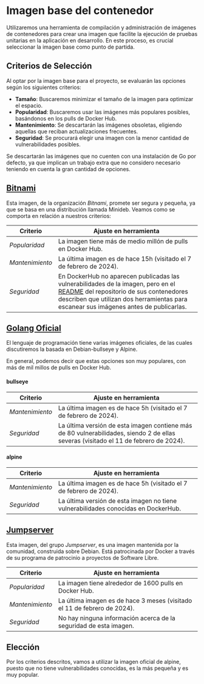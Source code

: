 # Imagen base del contenedor

Utilizaremos una herramienta de compilación y administración de imágenes de contenedores para crear una imagen que facilite la ejecución de pruebas unitarias en la aplicación en desarrollo. En este proceso, es crucial seleccionar la imagen base como punto de partida.

## Criterios de Selección

Al optar por la imagen base para el proyecto, se evaluarán las opciones según los siguientes criterios:

 - **Tamaño**: Buscaremos minimizar el tamaño de la imagen para optimizar el espacio.
 - **Popularidad**: Buscaremos usar las imágenes más populares posibles, basándonos en los pulls de Docker Hub.
 - **Mantenimiento**: Se descartarán las imágenes obsoletas, eligiendo aquellas que reciban actualizaciones frecuentes.
 - **Seguridad**: Se procurará elegir una imagen con la menor cantidad de vulnerabilidades posibles.

Se descartarán las imágenes que no cuenten con una instalación de Go por defecto, ya que implican un trabajo extra que no considero necesario teniendo en cuenta la gran
cantidad de opciones.

## [Bitnami](https://hub.docker.com/r/bitnami/golang)

Esta imagen, de la organización *Bitnami*, promete ser segura y pequeña, ya que se basa en una distribución llamada Minideb. Veamos como se comporta en relación a nuestros criterios:

| Criterio              | Ajuste en herramienta | 
|------------------------|-----------------------|
| *Popularidad* | La imagen tiene más de medio millón de pulls en Docker Hub. |
| *Mantenimiento* | La última imagen es de hace 15h (visitado el 7 de febrero de 2024). |
| *Seguridad* | En DockerHub no aparecen publicadas las vulnerabilidades de la imagen, pero en el [README](https://github.com/bitnami/containers?tab=readme-ov-file#vulnerability-scan-in-bitnami-container-images) del repositorio de sus contenedores describen que utilizan dos herramientas para escanear sus imágenes antes de publicarlas. |

## [Golang Oficial](https://hub.docker.com/_/golang)

El lenguaje de programación tiene varias imágenes oficiales, de las cuales discutiremos la basada en Debian-bullseye y Alpine.

En general, podemos decir que estas opciones son muy populares, con más de mil millos de pulls en Docker Hub.

#### bullseye

| Criterio              | Ajuste en herramienta | 
|------------------------|-----------------------|
| *Mantenimiento* | La última imagen es de hace 5h (visitado el 7 de febrero de 2024). |
| *Seguridad* | La última versión de esta imagen contiene más de 80 vulnerabilidades, siendo 2 de ellas severas (visitado el 11 de febrero de 2024). |

#### alpine

| Criterio              | Ajuste en herramienta | 
|------------------------|-----------------------|
| *Mantenimiento* | La última imagen es de hace 5h (visitado el 7 de febrero de 2024). |
| *Seguridad* | La última versión de esta imagen no tiene vulnerabilidades conocidas en DockerHub. |

## [Jumpserver](https://hub.docker.com/r/jumpserver/golang)

Esta imagen, del grupo *Jumpserver*, es una imagen mantenida por la comunidad, construida sobre Debian.
Está patrocinada por Docker a través de su programa de patrocinio a proyectos de Software Libre.

| Criterio              | Ajuste en herramienta | 
|------------------------|-----------------------|
| *Popularidad* | La imagen tiene alrededor de 1600 pulls en Docker Hub. |
| *Mantenimiento* | La última imagen es de hace 3 meses (visitado el 11 de febrero de 2024). |
| *Seguridad* | No hay ninguna información acerca de la seguridad de esta imagen. |

## Elección

Por los criterios descritos, vamos a utilizar la imagen oficial de alpine, puesto que no tiene vulnerabilidades conocidas, es la más pequeña y es muy popular.